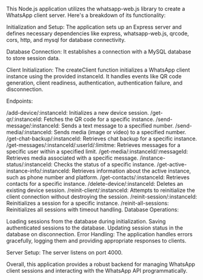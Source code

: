 This Node.js application utilizes the whatsapp-web.js library to create a WhatsApp client server. Here's a breakdown of its functionality:

Initialization and Setup: The application sets up an Express server and defines necessary dependencies like express, whatsapp-web.js, qrcode, cors, http, and mysql for database connectivity.

Database Connection: It establishes a connection with a MySQL database to store session data.

Client Initialization: The createClient function initializes a WhatsApp client instance using the provided instanceId. It handles events like QR code generation, client readiness, authentication, authentication failure, and disconnection.

Endpoints:

/add-device/:instanceId: Initializes a new device session.
/get-qr/:instanceId: Fetches the QR code for a specific instance.
/send-message/:instanceId: Sends a text message to a specified number.
/send-media/:instanceId: Sends media (image or video) to a specified number.
/get-chat-backup/:instanceId: Retrieves chat backup for a specific instance.
/get-messages/:instanceId/:userId/:limitme: Retrieves messages for a specific user within a specified limit.
/get-media/:instanceId/:messageId: Retrieves media associated with a specific message.
/instance-status/:instanceId: Checks the status of a specific instance.
/get-active-instance-info/:instanceId: Retrieves information about the active instance, such as phone number and platform.
/get-contacts/:instanceId: Retrieves contacts for a specific instance.
/delete-device/:instanceId: Deletes an existing device session.
/reinit-client/:instanceId: Attempts to reinitialize the client connection without destroying the session.
/reinit-session/:instanceId: Reinitializes a session for a specific instance.
/reinit-all-sessions: Reinitializes all sessions with timeout handling.
Database Operations:

Loading sessions from the database during initialization.
Saving authenticated sessions to the database.
Updating session status in the database on disconnection.
Error Handling: The application handles errors gracefully, logging them and providing appropriate responses to clients.

Server Setup: The server listens on port 4000.

Overall, this application provides a robust backend for managing WhatsApp client sessions and interacting with the WhatsApp API programmatically.
